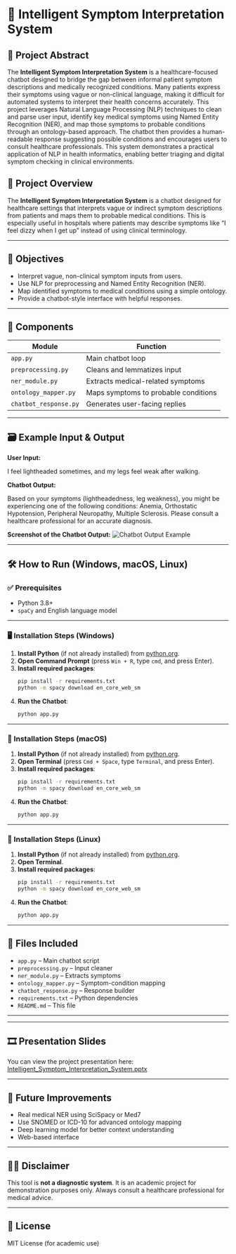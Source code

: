 # 🧠 Intelligent Symptom Interpretation System

## 📄 Project Abstract

The **Intelligent Symptom Interpretation System** is a healthcare-focused chatbot designed to bridge the gap between informal patient symptom descriptions and medically recognized conditions. Many patients express their symptoms using vague or non-clinical language, making it difficult for automated systems to interpret their health concerns accurately. This project leverages Natural Language Processing (NLP) techniques to clean and parse user input, identify key medical symptoms using Named Entity Recognition (NER), and map those symptoms to probable conditions through an ontology-based approach. The chatbot then provides a human-readable response suggesting possible conditions and encourages users to consult healthcare professionals. This system demonstrates a practical application of NLP in health informatics, enabling better triaging and digital symptom checking in clinical environments.


## 📘 Project Overview
The **Intelligent Symptom Interpretation System** is a chatbot designed for healthcare settings that interprets vague or indirect symptom descriptions from patients and maps them to probable medical conditions. This is especially useful in hospitals where patients may describe symptoms like “I feel dizzy when I get up” instead of using clinical terminology.

---

## 🎯 Objectives
- Interpret vague, non-clinical symptom inputs from users.
- Use NLP for preprocessing and Named Entity Recognition (NER).
- Map identified symptoms to medical conditions using a simple ontology.
- Provide a chatbot-style interface with helpful responses.

---

## 🧩 Components
| Module | Function |
|--------|----------|
| `app.py` | Main chatbot loop |
| `preprocessing.py` | Cleans and lemmatizes input |
| `ner_module.py` | Extracts medical-related symptoms |
| `ontology_mapper.py` | Maps symptoms to probable conditions |
| `chatbot_response.py` | Generates user-facing replies |

---

## 🗃 Example Input & Output

**User Input:**

I feel lightheaded sometimes, and my legs feel weak after walking.

**Chatbot Output:**

Based on your symptoms (lightheadedness, leg weakness), you might be experiencing one of the following conditions: Anemia, Orthostatic Hypotension, Peripheral Neuropathy, Multiple Sclerosis. Please consult a healthcare professional for an accurate diagnosis.


**Screenshot of the Chatbot Output:**
![Chatbot Output Example](screenshots/output_screenshot.png)


---

## 🛠 How to Run (Windows, macOS, Linux)

### ✅ Prerequisites
- Python 3.8+
- `spaCy` and English language model

---

### 🖥 Installation Steps (Windows)

1. **Install Python** (if not already installed) from [python.org](https://www.python.org/downloads/).
2. **Open Command Prompt** (press `Win + R`, type `cmd`, and press Enter).
3. **Install required packages**:
    ```bash
    pip install -r requirements.txt
    python -m spacy download en_core_web_sm
    ```
4. **Run the Chatbot**:
    ```bash
    python app.py
    ```

---

### 🍏 Installation Steps (macOS)

1. **Install Python** (if not already installed) from [python.org](https://www.python.org/downloads/).
2. **Open Terminal** (press `Cmd + Space`, type `Terminal`, and press Enter).
3. **Install required packages**:
    ```bash
    pip install -r requirements.txt
    python -m spacy download en_core_web_sm
    ```
4. **Run the Chatbot**:
    ```bash
    python app.py
    ```

---

### 🐧 Installation Steps (Linux)

1. **Install Python** (if not already installed) from [python.org](https://www.python.org/downloads/).
2. **Open Terminal**.
3. **Install required packages**:
    ```bash
    pip install -r requirements.txt
    python -m spacy download en_core_web_sm
    ```
4. **Run the Chatbot**:
    ```bash
    python app.py
    ```

---

## 📂 Files Included
- `app.py` – Main chatbot script
- `preprocessing.py` – Input cleaner
- `ner_module.py` – Extracts symptoms
- `ontology_mapper.py` – Symptom-condition mapping
- `chatbot_response.py` – Response builder
- `requirements.txt` – Python dependencies
- `README.md` – This file

---

---

## 🎞 Presentation Slides

You can view the project presentation here: [Intelligent_Symptom_Interpretation_System.pptx](Intelligent_Symptom_Interpretation_System.pptx)


---

## 🧠 Future Improvements
- Real medical NER using SciSpacy or Med7
- Use SNOMED or ICD-10 for advanced ontology mapping
- Deep learning model for better context understanding
- Web-based interface

---

## 👨‍⚕️ Disclaimer
This tool is **not a diagnostic system**. It is an academic project for demonstration purposes only. Always consult a healthcare professional for medical advice.

---

## 📜 License
MIT License (for academic use)
